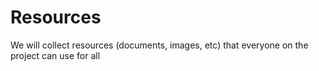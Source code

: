 # Resources #

We will collect resources (documents, images, etc) that everyone on the project can use for all 

